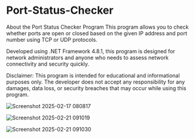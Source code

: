 # Port-Status-Checker

About the Port Status Checker Program
This program allows you to check whether ports are open or closed based on the given IP address and port number using TCP or UDP protocols.

Developed using .NET Framework 4.8.1, this program is designed for network administrators and anyone who needs to assess network connectivity and security quickly.

Disclaimer:
This program is intended for educational and informational purposes only. The developer does not accept any responsibility for any damages, data loss, or security breaches that may occur while using this program.

![Screenshot 2025-02-17 080817](https://github.com/user-attachments/assets/a5012078-1b30-4999-813a-7df52513fd27)

![Screenshot 2025-02-21 091019](https://github.com/user-attachments/assets/314f2796-e7b7-4b68-a93c-643f72f5fa4e)


![Screenshot 2025-02-21 091030](https://github.com/user-attachments/assets/ea83d953-119f-4ea1-8321-3dbbc8c015f5)
